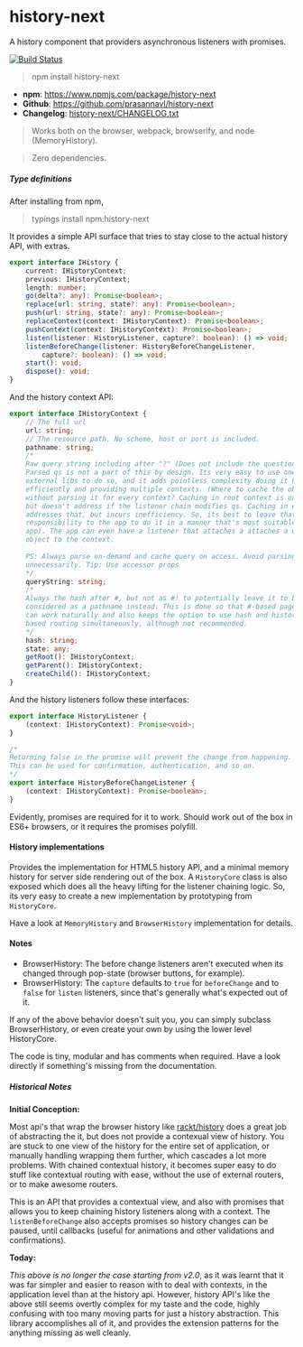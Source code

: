 # history-next

A history component that providers asynchronous listeners with promises.

[![Build Status](https://travis-ci.org/prasannavl/history-next.svg?branch=master)](https://travis-ci.org/prasannavl/history-next)

> npm install history-next


- **npm**: https://www.npmjs.com/package/history-next
- **Github**: https://github.com/prasannavl/history-next
- **Changelog**: [history-next/CHANGELOG.txt](https://raw.githubusercontent.com/prasannavl/history-next/master/CHANGELOG.txt)

> Works both on the browser, webpack, browserify, and node (MemoryHistory).

> Zero dependencies.

##### Type definitions

After installing from npm,

> typings install npm:history-next

It provides a simple API surface that tries to stay close to the actual history API, with extras.

```typescript
export interface IHistory {
    current: IHistoryContext;
    previous: IHistoryContext;
    length: number;
    go(delta?: any): Promise<boolean>;
    replace(url: string, state?: any): Promise<boolean>;
    push(url: string, state?: any): Promise<boolean>;
    replaceContext(context: IHistoryContext): Promise<boolean>;
    pushContext(context: IHistoryContext): Promise<boolean>;
    listen(listener: HistoryListener, capture?: boolean): () => void;
    listenBeforeChange(listener: HistoryBeforeChangeListener,
        capture?: boolean): () => void;
    start(): void;
    dispose(): void;
}
```

And the history context API: 

```typescript
export interface IHistoryContext {
    // The full url
    url: string;
    // The resource path. No scheme, host or port is included.
    pathname: string;
    /*
    Raw query string including after "?" (Does not include the question mark). 
    Parsed qs is not a part of this by design. Its very easy to use one of the
    external libs to do so, and it adds pointless complexity doing it here 
    efficiently and providing multiple contexts. (Where to cache the object 
    without parsing it for every context? Caching in root context is one way,
    but doesn't address if the listener chain modifies qs. Caching in each ctx
    addresses that, but incurs inefficiency. So, its best to leave that 
    responsibility to the app to do it in a manner that's most suitable for the
    app). The app can even have a listener that attaches a attaches a query 
    object to the context. 
    
    PS: Always parse on-demand and cache query on access. Avoid parsing it
    unnecessarily. Tip: Use accessor props
    */
    queryString: string;
    /*
    Always the hash after #, but not as #! to potentially leave it to be 
    considered as a pathname instead. This is done so that #-based page links 
    can work naturally and also keeps the option to use hash and history api 
    based routing simultaneously, although not recommended.
    */
    hash: string;
    state: any;
    getRoot(): IHistoryContext;
    getParent(): IHistoryContext;
    createChild(): IHistoryContext;
}
```

And the history listeners follow these interfaces:

```typescript
export interface HistoryListener {
    (context: IHistoryContext): Promise<void>;
}

/*
Returning false in the promise will prevent the change from happening.
This can be used for confirmation, authentication, and so on.
*/
export interface HistoryBeforeChangeListener {
    (context: IHistoryContext): Promise<boolean>;
}
```

Evidently, promises are required for it to work. Should work out of the box in ES6+ browsers, or it requires the promises polyfill. 

#### History implementations

Provides the implementation for HTML5 history API, and a minimal memory history for server side rendering out of the box.
A `HistoryCore` class is also exposed which does all the heavy lifting for the listener chaining logic. So, its very easy to create a new implementation by prototyping from `HistoryCore`.

Have a look at `MemoryHistory` and `BrowserHistory` implementation for details.

#### Notes

- BrowserHistory: The before change listeners aren't executed when its changed through pop-state (browser buttons, for example).
- BrowserHistory: The `capture` defaults to `true` for `beforeChange` and to `false` for `listen` listeners, since that's
  generally what's expected out of it.

If any of the above behavior doesn't suit you, you can simply subclass BrowserHistory, or even create your own by using the 
lower level HistoryCore.

The code is tiny, modular and has comments when required. Have a look directly if something's missing from the documentation.

##### Historical Notes

**Initial Conception:**

Most api's that wrap the browser history like [rackt/history](https://github.com/rackt/history) does a great job of abstracting the it, but does not provide a contexual view of history. You are stuck to one view of the history for the entire set of application, or manually handling wrapping them further, which cascades a lot more problems. With chained contextual history, it becomes super easy to do stuff like contextual routing with ease, without the use of external routers, or to make awesome routers. 

This is an API that provides a contextual view, and also with promises that allows you to keep chaining history listeners along with a context. The `listenBeforeChange` also accepts promises so history changes can be paused, until callbacks (useful for animations and other validations and confirmations). 

**Today:**

*This above is no longer the case starting from v2.0*, as it was learnt that it was far simpler and easier to reason with to deal with contexts, in the application level than at the history api. However, history API's like the above still seems overtly complex for my taste and the code, highly confusing with too many moving parts for just a history abstraction. This library accomplishes all of it, and provides the extension patterns for the anything missing as well cleanly.
